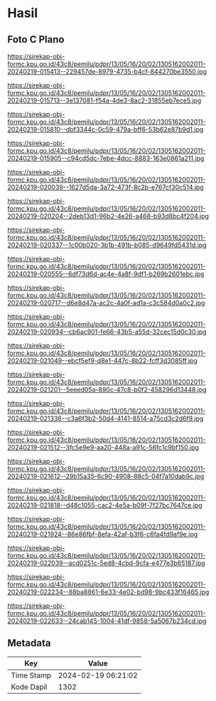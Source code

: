 # Hasil

## Foto C Plano

https://sirekap-obj-formc.kpu.go.id/43c8/pemilu/pdpr/13/05/16/20/02/1305162002011-20240219-015413--229457de-8979-4735-b4cf-844270be3550.jpg

https://sirekap-obj-formc.kpu.go.id/43c8/pemilu/pdpr/13/05/16/20/02/1305162002011-20240219-015713--3e137081-f54a-4de3-8ac2-31855eb7ece5.jpg

https://sirekap-obj-formc.kpu.go.id/43c8/pemilu/pdpr/13/05/16/20/02/1305162002011-20240219-015810--dbf3344c-0c59-479a-bff6-53b62e87b9d1.jpg

https://sirekap-obj-formc.kpu.go.id/43c8/pemilu/pdpr/13/05/16/20/02/1305162002011-20240219-015905--c94cd5dc-7ebe-4dcc-8883-163e0861a211.jpg

https://sirekap-obj-formc.kpu.go.id/43c8/pemilu/pdpr/13/05/16/20/02/1305162002011-20240219-020039--1627d5da-3a72-473f-8c2b-e767cf30c514.jpg

https://sirekap-obj-formc.kpu.go.id/43c8/pemilu/pdpr/13/05/16/20/02/1305162002011-20240219-020204--2deb13d1-96b2-4e26-a468-b93d8bc4f204.jpg

https://sirekap-obj-formc.kpu.go.id/43c8/pemilu/pdpr/13/05/16/20/02/1305162002011-20240219-020337--1c00b020-3b1b-491b-b085-d9649fd5431d.jpg

https://sirekap-obj-formc.kpu.go.id/43c8/pemilu/pdpr/13/05/16/20/02/1305162002011-20240219-020555--6df73d6d-ac4e-4a8f-9df1-b269b2601ebc.jpg

https://sirekap-obj-formc.kpu.go.id/43c8/pemilu/pdpr/13/05/16/20/02/1305162002011-20240219-020717--d6e8d47a-ac2c-4a0f-ad1a-c3c584d0a0c2.jpg

https://sirekap-obj-formc.kpu.go.id/43c8/pemilu/pdpr/13/05/16/20/02/1305162002011-20240219-020934--cb6ac901-fe66-43b5-a55d-32cec15d0c30.jpg

https://sirekap-obj-formc.kpu.go.id/43c8/pemilu/pdpr/13/05/16/20/02/1305162002011-20240219-021049--ebcf5ef9-d8e1-447c-8b22-fcff3d3085ff.jpg

https://sirekap-obj-formc.kpu.go.id/43c8/pemilu/pdpr/13/05/16/20/02/1305162002011-20240219-021201--5eeed05a-890c-47c8-b0f2-458296d13448.jpg

https://sirekap-obj-formc.kpu.go.id/43c8/pemilu/pdpr/13/05/16/20/02/1305162002011-20240219-021336--c3a6f3b2-50d4-4141-8514-a75cd3c2d6f9.jpg

https://sirekap-obj-formc.kpu.go.id/43c8/pemilu/pdpr/13/05/16/20/02/1305162002011-20240219-021512--3fc5e9e9-aa20-448a-a91c-56fc1c9bf150.jpg

https://sirekap-obj-formc.kpu.go.id/43c8/pemilu/pdpr/13/05/16/20/02/1305162002011-20240219-021612--29b15a35-6c90-4908-88c5-04f7a10dab9c.jpg

https://sirekap-obj-formc.kpu.go.id/43c8/pemilu/pdpr/13/05/16/20/02/1305162002011-20240219-021818--d48c1055-cac2-4e5a-b09f-7f27bc7647ce.jpg

https://sirekap-obj-formc.kpu.go.id/43c8/pemilu/pdpr/13/05/16/20/02/1305162002011-20240219-021924--86e86fbf-8efa-42af-b3f6-c6fa4fd9af9e.jpg

https://sirekap-obj-formc.kpu.go.id/43c8/pemilu/pdpr/13/05/16/20/02/1305162002011-20240219-022039--acd0251c-5ed8-4cbd-9cfa-e477e3b65187.jpg

https://sirekap-obj-formc.kpu.go.id/43c8/pemilu/pdpr/13/05/16/20/02/1305162002011-20240219-022234--88ba8861-6e33-4e02-bd98-9bc433f16465.jpg

https://sirekap-obj-formc.kpu.go.id/43c8/pemilu/pdpr/13/05/16/20/02/1305162002011-20240219-022633--24cab145-1004-41df-9858-5a5067b234cd.jpg


## Metadata

| Key        | Value               |
| ---------- | ------------------- |
| Time Stamp | 2024-02-19 06:21:02 |
| Kode Dapil | 1302                |



